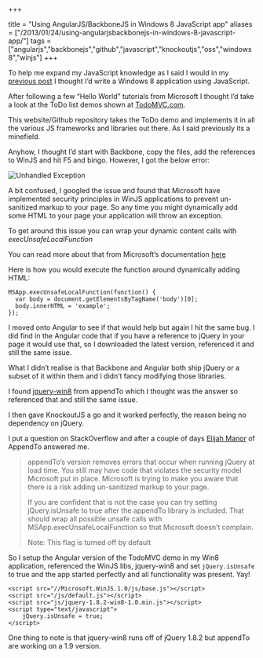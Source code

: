 +++

title = "Using AngularJS/BackboneJS in Windows 8 JavaScript app"
aliases = ["/2013/01/24/using-angularjsbackbonejs-in-windows-8-javascript-app/"]
tags = ["angularjs","backbonejs","github","javascript","knockoutjs","oss","windows 8","winjs"]
+++

To help me expand my JavaScript knowledge as I said I would in my [previous post][1] I thought I’d write a Windows 8 application using JavaScript.

After following a few “Hello World” tutorials from Microsoft I thought I’d take a look at the ToDo list demos shown at [TodoMVC.com][2].

This website/Github repository takes the ToDo demo and implements it in all the various JS frameworks and libraries out there. As I said previously its a minefield.

Anyhow, I thought I’d start with Backbone, copy the files, add the references to WinJS and hit F5 and bingo. However, I got the below error:

![Unhandled Exception][3]

<!--more-->

A bit confused, I googled the issue and found that Microsoft have implemented security principles in WinJS applications to prevent un-sanitized markup to your page. So any time you might dynamically add some HTML to your page your application will throw an exception.

To get around this issue you can wrap your dynamic content calls with _execUnsafeLocalFunction_

You can read more about that from Microsoft’s documentation [here][4]

Here is how you would execute the function around dynamically adding HTML:

	MSApp.execUnsafeLocalFunction(function() {
	  var body = document.getElementsByTagName('body')[0];
	  body.innerHTML = 'example';
	});

I moved onto Angular to see if that would help but again I hit the same bug. I did find in the Angular code that if you have a reference to jQuery in your page it would use that, so I downloaded the latest version, referenced it and still the same issue.

What I didn’t realise is that Backbone and Angular both ship jQuery or a subset of it within them and I didn’t fancy modifying those libraries.

I found [jquery-win8][5] from appendTo which I thought was the answer so referenced that and still the same issue.

I then gave KnockoutJS a go and it worked perfectly, the reason being no dependency on jQuery.

I put a question on StackOverflow and after a couple of days [Elijah Manor][6] of AppendTo answered me.

> appendTo’s version removes errors that occur when running jQuery at load time. You still may have code that violates the security model Microsoft put in place. Microsoft is trying to make you aware that there is a risk adding un-sanitized markup to your page.
>
> If you are confident that is not the case you can try setting jQuery.isUnsafe to true after the appendTo library is included. That should wrap all possible unsafe calls with MSApp.execUnsafeLocalFunction so that Microsoft doesn’t complain.
>
> Note: This flag is turned off by default

So I setup the Angular version of the TodoMVC demo in my Win8 application, referenced the WinJS libs, jquery-win8 and set `jQuery.isUnsafe` to true and the app started perfectly and all functionality was present. Yay!

  
	<script src="//Microsoft.WinJS.1.0/js/base.js"></script>
	<script src="/js/default.js"></script>
	<script src="js/jquery-1.8.2-win8-1.0.min.js"></script>
	<script type="text/javascript">
	    jQuery.isUnsafe = true;
	</script>

One thing to note is that jquery-win8 runs off of jQuery 1.8.2 but appendTo are working on a 1.9 version.

   [1]: http://blog.jonathanchannon.com/2013/01/09/javascript-is-the-future-maybe/ (JavaScript is the future…maybe!)
   [2]: http://TodoMVC.com
   [3]: https://i.stack.imgur.com/DOQl1.png (Unhandled Exception)
   [4]: http://msdn.microsoft.com/en-gb/library/windows/apps/hh767331.aspx
   [5]: https://github.com/appendto/jquery-win8
   [6]: https://twitter.com/elijahmanor
  
